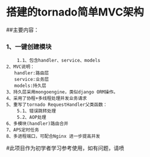 # 搭建的tornado简单MVC架构
##主要内容：
### 1、一键创建模块
        1.1、包含handler、service、models
    2、MVC说明：
       handler:路由层
       service:业务层
       models:持久层
    3、持久层采用mongoengine，类似django ORM操作。
    4、采用了协程+多线程处理并发业务请求
    5、重写了tornado RequestHandler父类函数：
        5.1、错误跳转处理
        5.2、AOP处理
    6、多模块(handler)路由合并
    7、APS定时任务
    8、多进程端口，可配合Nginx 进一步提高并发
#此项目作为初学者学习参考使用，如有问题，请喷
